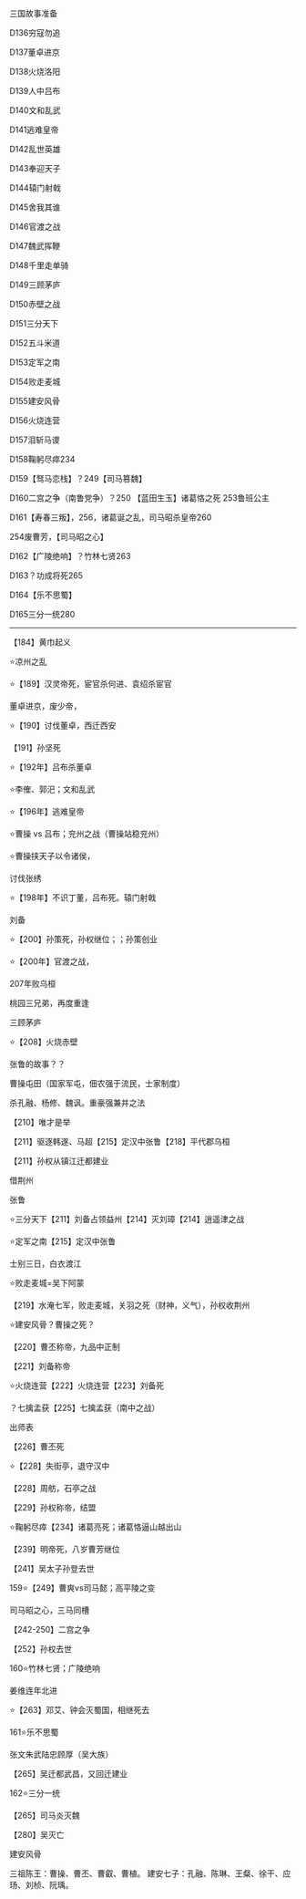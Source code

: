 三国故事准备



D136穷寇勿追

D137董卓进京

D138火烧洛阳

D139人中吕布

D140文和乱武

D141逃难皇帝

D142乱世英雄

D143奉迎天子

D144辕门射戟

D145舍我其谁

D146官渡之战

D147魏武挥鞭

D148千里走单骑

D149三顾茅庐

D150赤壁之战

D151三分天下

D152五斗米道

D153定军之南

D154败走麦城

D155建安风骨

D156火烧连营

D157泪斩马谡

D158鞠躬尽瘁234



D159【驽马恋栈】？249【司马篡魏】

D160二宫之争（南鲁党争）？250 【蓝田生玉】诸葛恪之死 253鲁班公主

D161【寿春三叛】，256，诸葛诞之乱，司马昭杀皇帝260

254废曹芳，【司马昭之心】

D162【广陵绝响】？竹林七贤263

D163？功成将死265

D164【乐不思蜀】

D165三分一统280



---

【184】黄巾起义

⭐️凉州之乱

⭐️【189】汉灵帝死，宦官杀何进、袁绍杀宦官

董卓进京，废少帝，

⭐️【190】讨伐董卓，西迁西安

【191】孙坚死

⭐️【192年】吕布杀董卓

⭐️李傕、郭汜；文和乱武

⭐️【196年】逃难皇帝



⭐️曹操  vs 吕布；兖州之战（曹操站稳兖州）

⭐️曹操挟天子以令诸侯，



讨伐张绣

⭐️【198年】不识丁董，吕布死。辕门射戟

刘备

⭐️【200】孙策死，孙权继位；；孙策创业



⭐️【200年】官渡之战，

207年败乌桓

桃园三兄弟，再度重逢

三顾茅庐





⭐️【208】火烧赤壁

张鲁的故事？？

曹操屯田（国家军屯，佃农强于流民，士家制度）

杀孔融、杨修、魏讽。重豪强兼并之法

【210】唯才是举

【211】驱逐韩遂、马超【215】定汉中张鲁【218】平代郡乌桓

【211】孙权从镇江迁都建业

借荆州

张鲁

⭐️三分天下【211】刘备占领益州【214】灭刘璋【214】逍遥津之战

⭐️定军之南【215】定汉中张鲁

士别三日，白衣渡江

⭐️败走麦城=吴下阿蒙

【219】水淹七军，败走麦城，关羽之死（财神，义气），孙权收荆州

⭐️建安风骨？曹操之死？

【220】曹丕称帝，九品中正制

【221】刘备称帝

⭐️火烧连营【222】火烧连营【223】刘备死

？七擒孟获【225】七擒孟获（南中之战）

出师表

【226】曹丕死

⭐️【228】失街亭，退守汉中

【228】周舫，石亭之战

【229】孙权称帝，结盟

⭐️鞠躬尽瘁【234】诸葛亮死；诸葛恪逼山越出山

【239】明帝死，八岁曹芳继位

【241】吴太子孙登去世

159⭐️【249】曹爽vs司马懿；高平陵之变

司马昭之心，三马同槽

【242-250】二宫之争

【252】孙权去世

160⭐️竹林七贤；广陵绝响

姜维连年北进

⭐️【263】邓艾、钟会灭蜀国，相继死去

161⭐️乐不思蜀

张文朱武陆忠顾厚（吴大族）

【265】吴迁都武昌，又回迁建业

162⭐️三分一统

【265】司马炎灭魏

【280】吴灭亡



建安风骨

三祖陈王：曹操、曹丕、曹叡、曹植。
建安七子：孔融、陈琳、王粲、徐干、应玚、刘桢、阮瑀。



